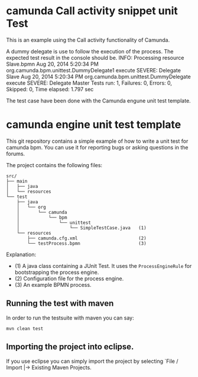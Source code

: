 # camunda Call activity snippet unit Test

This is an example using the Call activity functionality of Camunda.

A dummy delegate is use to follow the execution of the process.
The expected test result in the console should be.
INFO: Processing resource Slave.bpmn
Aug 20, 2014 5:20:34 PM org.camunda.bpm.unittest.DummyDelegate1 execute
SEVERE: Delegate Slave
Aug 20, 2014 5:20:34 PM org.camunda.bpm.unittest.DummyDelegate execute
SEVERE: Delegate Master
Tests run: 1, Failures: 0, Errors: 0, Skipped: 0, Time elapsed: 1.797 sec


The test case have been done with the Camunda engune unit test template.

# camunda engine unit test template

This git repository contains a simple example of how to write a unit test for camunda bpm. You can use it for reporting bugs or asking questions in the forums.

The project contains the following files:

```
src/
├── main
│   ├── java
│   └── resources
└── test
    ├── java
    │   └── org
    │       └── camunda
    │           └── bpm
    │               └── unittest
    │                   └── SimpleTestCase.java   (1)
    └── resources
        ├── camunda.cfg.xml                       (2)
        └── testProcess.bpmn                      (3)
```
Explanation:

* (1) A java class containing a JUnit Test. It uses the `ProcessEngineRule` for bootstrapping the process engine.
* (2) Configuration file for the process engine.
* (3) An example BPMN process.

## Running the test with maven

In order to run the testsuite with maven you can say:

```
mvn clean test
```

## Importing the project into eclipse.

If you use eclipse you can simply import the project by selecting `File / Import |-> Existing Maven Projects.


